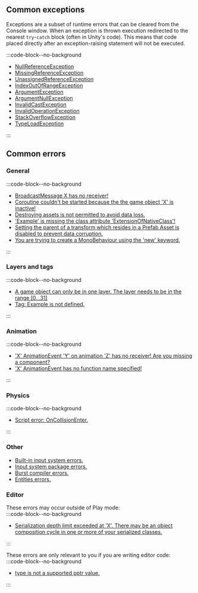 ## Common exceptions
Exceptions are a subset of runtime errors that can be cleared from the Console window.
When an exception is thrown execution redirected to the nearest `try`-`catch` block (often in Unity's code).
This means that code placed directly after an exception-raising statement will not be executed.

:::code-block--no-background
- [NullReferenceException](Runtime%20Exceptions/NullReferenceException.md)
- [MissingReferenceException](Runtime%20Exceptions/MissingReferenceException.md)
- [UnassignedReferenceException](Runtime%20Exceptions/UnassignedReferenceException.md)
- [IndexOutOfRangeException](Runtime%20Exceptions/IndexOutOfRangeException.md)
- [ArgumentException](Runtime%20Exceptions/ArgumentException.md)
- [ArgumentNullException](Runtime%20Exceptions/ArgumentNullException.md)
- [InvalidCastException](Runtime%20Exceptions/InvalidCastException.md)
- [InvalidOperationException](Runtime%20Exceptions/InvalidOperationException.md)
- [StackOverflowException](Runtime%20Exceptions/StackOverflowException.md)
- [TypeLoadException](Runtime%20Exceptions/TypeLoadException.md)

:::

## Common errors
### General
:::code-block--no-background
- [BroadcastMessage X has no receiver!](Runtime%20Errors/BroadcastMessage.md)
- [Coroutine couldn't be started because the the game object 'X' is inactive!](Coroutines/Inactive%20Objects.md)
- [Destroying assets is not permitted to avoid data loss.](Runtime%20Errors/Destroying%20Assets.md)
- ['Example' is missing the class attribute 'ExtensionOfNativeClass'!](Script%20Loading%20Issues.md)
- [Setting the parent of a transform which resides in a Prefab Asset is disabled to prevent data corruption.](Runtime%20Errors/Prefab%20Modifications_Parents.md)
- [You are trying to create a MonoBehaviour using the 'new' keyword.](Runtime%20Errors/MonoBehaviourNew.md)

:::

### Layers and tags
:::code-block--no-background  
- [A game object can only be in one layer. The layer needs to be in the range [0...31]](Runtime%20Errors/Undefined%20Layer.md)
- [Tag: Example is not defined.](Runtime%20Errors/Undefined%20Tag.md)

:::

### Animation
:::code-block--no-background  
- ['X' AnimationEvent 'Y' on animation 'Z' has no receiver! Are you missing a component?](Animation/Animation%20Event/Receivers.md)
- ['X' AnimationEvent has no function name specified!](Animation/Animation%20Event/Functions.md)

:::

### Physics
:::code-block--no-background  
- [Script error: OnCollisionEnter.](Physics%20Messages/2%20Collision%20Messages%203D.md)

:::  

### Other

- [Built-in input system errors.](Input/Built-In%20Input.md)
- [Input system package errors.](Input/Input%20System/Errors.md)
- [Burst compiler errors.](DOTS/Burst/Common%20Errors.md)
- [Entities errors.](DOTS/Entities/Common%20Errors.md)

### Editor
These errors may occur outside of Play mode:  
:::code-block--no-background
- [Serialization depth limit exceeded at 'X'. There may be an object composition cycle in one or more of your serialized classes.](Runtime%20Errors/Serialization%20Depth%20Limit.md)

:::

These errors are only relevant to you if you are writing editor code:  
:::code-block--no-background
- [type is not a supported pptr value.](Runtime%20Errors/ObjectReferenceValue%20Error.md)

:::
